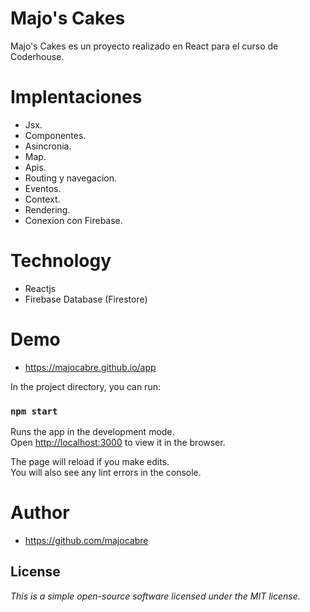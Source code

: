 # Majo's Cakes
Majo's Cakes es un proyecto realizado en React para el curso de Coderhouse.

# Implentaciones
* Jsx.
* Componentes.
* Asincronia.
* Map.
* Apis.
* Routing y navegacion.
* Eventos.
* Context.
* Rendering.
* Conexion con Firebase.

# Technology
* Reactjs
* Firebase Database (Firestore)

# Demo
* https://majocabre.github.io/app

In the project directory, you can run:

### `npm start`

Runs the app in the development mode.\
Open [http://localhost:3000](http://localhost:3000) to view it in the browser.

The page will reload if you make edits.\
You will also see any lint errors in the console.
# Author
* https://github.com/majocabre

## License
*This is a simple open-source software licensed under the MIT license.*